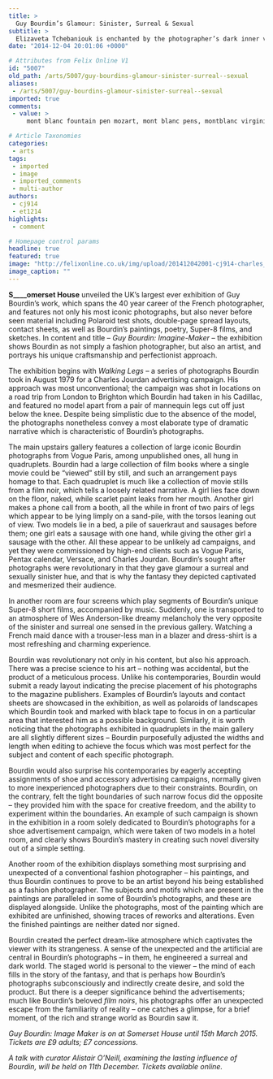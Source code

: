 ```yaml
---
title: >
  Guy Bourdin’s Glamour: Sinister, Surreal & Sexual
subtitle: >
  Elizaveta Tchebaniouk is enchanted by the photographer’s dark inner visions
date: "2014-12-04 20:01:06 +0000"

# Attributes from Felix Online V1
id: "5007"
old_path: /arts/5007/guy-bourdins-glamour-sinister-surreal--sexual
aliases:
 - /arts/5007/guy-bourdins-glamour-sinister-surreal--sexual
imported: true
comments:
 - value: >
     mont blanc fountain pen mozart, mont blanc pens, montblanc virginia woolf limited edition ballpoint pen, michael kors sneakers women, cheap ugg shoes sale, childrens ugg boots on sale uk, nordstrom mens ugg boots, boots michael kors, michael kors jackets women, michael kors runway, michael kors stock price, mont blanc pens bristol, montblanc ballpoint refills, repairing a mont blanc pen, mont blanc pen history, montblanc stores jakarta, michael kors purple bag, thigh high boots cheap sale, all michael kors bags, mont blanc starwalker ballpoint pen <br>childrens pink ugg boots uk http://www.fty.be/script/id=childrens-pink-ugg-boots-uk-d4717.php,harga jam tangan montblanc meisterstuck, mont blanc pens starwalker, montblanc platinum classique ballpoint pen, michael kors suede handbag, buy ugg boots cheap online, how to get a discount on uggs, pug slippers uk, uggs outlet locations, michael kors camo purse, michael kors red handbags, perfume michael kors, mont blanc fountain pen ink bottle, montblanc fountain pen 48

# Article Taxonomies
categories:
 - arts
tags:
 - imported
 - image
 - imported_comments
 - multi-author
authors:
 - cj914
 - et1214
highlights:
 - comment

# Homepage control params
headline: true
featured: true
image: "http://felixonline.co.uk/img/upload/201412042001-cj914-charles_jourdan__spring_1979____guy_bourdin.jpg"
image_caption: ""
---
```


__S____omerset House__ unveiled the UK’s largest ever exhibition of Guy Bourdin’s work, which spans the 40 year career of the French photographer, and features not only his most iconic photographs, but also never before seen material including Polaroid test shots, double-page spread layouts, contact sheets, as well as Bourdin’s paintings, poetry, Super-8 films, and sketches. In content and title – _Guy Bourdin: Imagine-Maker_ – the exhibition shows Bourdin as not simply a fashion photographer, but also an artist, and portrays his unique craftsmanship and perfectionist approach.

The exhibition begins with _Walking Legs_ – a series of photographs Bourdin took in August 1979 for a Charles Jourdan advertising campaign. His approach was most unconventional; the campaign was shot in locations on a road trip from London to Brighton which Bourdin had taken in his Cadillac, and featured no model apart from a pair of mannequin legs cut off just below the knee. Despite being simplistic due to the absence of the model, the photographs nonetheless convey a most elaborate type of dramatic narrative which is characteristic of Bourdin’s photographs.

The main upstairs gallery features a collection of large iconic Bourdin photographs from Vogue Paris, among unpublished ones, all hung in quadruplets. Bourdin had a large collection of film books where a single movie could be “viewed” still by still, and such an arrangement pays homage to that. Each quadruplet is much like a collection of movie stills from a film noir, which tells a loosely related narrative. A girl lies face down on the floor, naked, while scarlet paint leaks from her mouth. Another girl makes a phone call from a booth, all the while in front of two pairs of legs which appear to be lying limply on a sand-pile, with the torsos leaning out of view. Two models lie in a bed, a pile of sauerkraut and sausages before them; one girl eats a sausage with one hand, while giving the other girl a sausage with the other. All these appear to be unlikely ad campaigns, and yet they were commissioned by high-end clients such as Vogue Paris, Pentax calendar, Versace, and Charles Jourdan. Bourdin’s sought after photographs were revolutionary in that they gave glamour a surreal and sexually sinister hue, and that is why the fantasy they depicted captivated and mesmerized their audience.

In another room are four screens which play segments of Bourdin’s unique Super-8 short films, accompanied by music. Suddenly, one is transported to an atmosphere of Wes Anderson-like dreamy melancholy the very opposite of the sinister and surreal one sensed in the previous gallery. Watching a French maid dance with a trouser-less man in a blazer and dress-shirt is a most refreshing and charming experience.

Bourdin was revolutionary not only in his content, but also his approach. There was a precise science to his art – nothing was accidental, but the product of a meticulous process. Unlike his contemporaries, Bourdin would submit a ready layout indicating the precise placement of his photographs to the magazine publishers. Examples of Bourdin’s layouts and contact sheets are showcased in the exhibition, as well as polaroids of landscapes which Bourdin took and marked with black tape to focus in on a particular area that interested him as a possible background. Similarly, it is worth noticing that the photographs exhibited in quadruplets in the main gallery are all slightly different sizes – Bourdin purposefully adjusted the widths and length when editing to achieve the focus which was most perfect for the subject and content of each specific photograph.

Bourdin would also surprise his contemporaries by eagerly accepting assignments of shoe and accessory advertising campaigns, normally given to more inexperienced photographers due to their constraints. Bourdin, on the contrary, felt the tight boundaries of such narrow focus did the opposite – they provided him with the space for creative freedom, and the ability to experiment within the boundaries. An example of such campaign is shown in the exhibition in a room solely dedicated to Bourdin’s photographs for a shoe advertisement campaign, which were taken of two models in a hotel room, and clearly shows Bourdin’s mastery in creating such novel diversity out of a simple setting.

Another room of the exhibition displays something most surprising and unexpected of a conventional fashion photographer – his paintings, and thus Bourdin continues to prove to be an artist beyond his being established as a fashion photographer. The subjects and motifs which are present in the paintings are paralleled in some of Bourdin’s photographs, and these are displayed alongside. Unlike the photographs, most of the painting which are exhibited are unfinished, showing traces of reworks and alterations. Even the finished paintings are neither dated nor signed.

Bourdin created the perfect dream-like atmosphere which captivates the viewer with its strangeness. A sense of the unexpected and the artificial are central in Bourdin’s photographs – in them, he engineered a surreal and dark world. The staged world is personal to the viewer – the mind of each fills in the story of the fantasy, and that is perhaps how Bourdin’s photographs subconsciously and indirectly create desire, and sold the product. But there is a deeper significance behind the advertisements; much like Bourdin’s beloved _film noirs_, his photographs offer an unexpected escape from the familiarity of reality – one catches a glimpse, for a brief moment, of the rich and strange world as Bourdin saw it.

_Guy Bourdin: Image Maker is on at Somerset House until 15th March 2015. Tickets are £9 adults; £7 concessions._

_A talk with curator Alistair O’Neill, examining the lasting influence of Bourdin, will be held on 11th December. Tickets available online._
